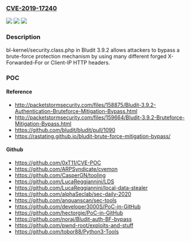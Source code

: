 ### [CVE-2019-17240](https://cve.mitre.org/cgi-bin/cvename.cgi?name=CVE-2019-17240)
![](https://img.shields.io/static/v1?label=Product&message=n%2Fa&color=blue)
![](https://img.shields.io/static/v1?label=Version&message=n%2Fa&color=blue)
![](https://img.shields.io/static/v1?label=Vulnerability&message=n%2Fa&color=brighgreen)

### Description

bl-kernel/security.class.php in Bludit 3.9.2 allows attackers to bypass a brute-force protection mechanism by using many different forged X-Forwarded-For or Client-IP HTTP headers.

### POC

#### Reference
- http://packetstormsecurity.com/files/158875/Bludit-3.9.2-Authentication-Bruteforce-Mitigation-Bypass.html
- http://packetstormsecurity.com/files/159664/Bludit-3.9.2-Bruteforce-Mitigation-Bypass.html
- https://github.com/bludit/bludit/pull/1090
- https://rastating.github.io/bludit-brute-force-mitigation-bypass/

#### Github
- https://github.com/0xT11/CVE-POC
- https://github.com/ARPSyndicate/cvemon
- https://github.com/CasperGN/tooling
- https://github.com/LucaReggiannini/LDS
- https://github.com/LucaReggiannini/local-data-stealer
- https://github.com/alphaSeclab/sec-daily-2020
- https://github.com/anquanscan/sec-tools
- https://github.com/developer3000S/PoC-in-GitHub
- https://github.com/hectorgie/PoC-in-GitHub
- https://github.com/noraj/Bludit-auth-BF-bypass
- https://github.com/pwnd-root/exploits-and-stuff
- https://github.com/tobor88/Python3-Tools

